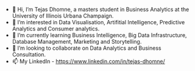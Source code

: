 - 👋 Hi, I’m Tejas Dhomne, a masters student in Business Analytics at the University of Illinois Urbana Champaign.
- 👀 I’m interested in Data Visualisation, Artifitial Intelligence, Predictive Analytics and Consumer analytics.
- 🌱 I’m currently learning Business Intelligence, Big Data Infrastructure, Database Management, Marketing and Storytelling.
- 💞️ I’m looking to collaborate on Data Analytics and Business Consultation.
- 📫 My LinkedIn - https://www.linkedin.com/in/tejas-dhomne/

<!---
TejasGitHubs/TejasGitHubs is a ✨ special ✨ repository because its `README.md` (this file) appears on your GitHub profile.
You can click the Preview link to take a look at your changes.
--->
